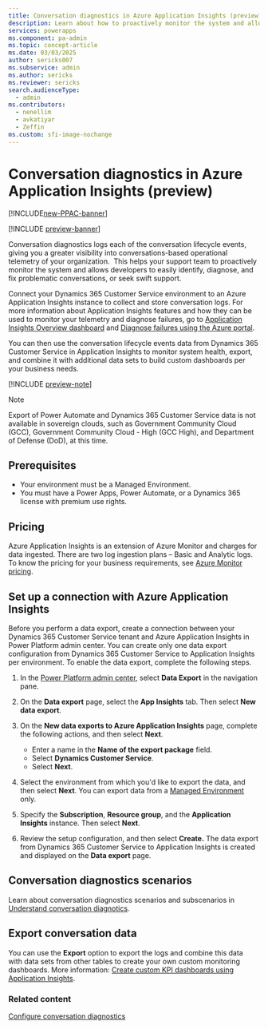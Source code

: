```yaml
---
title: Conversation diagnostics in Azure Application Insights (preview)
description: Learn about how to proactively monitor the system and allow developers to easily identify, diagnose, and fix problematic conversations, or seek swift support.
services: powerapps
ms.component: pa-admin
ms.topic: concept-article
ms.date: 03/03/2025
author: sericks007
ms.subservice: admin
ms.author: sericks
ms.reviewer: sericks
search.audienceType: 
  - admin
ms.contributors:
  - nenellim
  - avkatiyar
  - Zeffin
ms.custom: sfi-image-nochange
---
```


# Conversation diagnostics in Azure Application Insights (preview)

[!INCLUDE[new-PPAC-banner](~/includes/new-PPAC-banner.md)]

[!INCLUDE [preview-banner](~/../shared-content/shared/preview-includes/preview-banner.md)]

Conversation diagnostics logs each of the conversation lifecycle events, giving you a greater visibility into conversations-based operational telemetry of your organization.  This helps your support team to proactively monitor the system and allows developers to easily identify, diagnose, and fix problematic conversations, or seek swift support.

Connect your Dynamics 365 Customer Service environment to an Azure Application Insights instance to collect and store conversation logs. For more information about Application Insights features and how they can be used to monitor your telemetry and diagnose failures, go to [Application Insights Overview dashboard](/azure/azure-monitor/app/overview-dashboard) and [Diagnose failures using the Azure portal](/azure/azure-monitor/app/asp-net-exceptions#diagnose-failures-using-the-azure-portal).

You can then use the conversation lifecycle events data from Dynamics 365 Customer Service in Application Insights to monitor system health, export, and combine it with additional data sets to build custom dashboards per your business needs.

[!INCLUDE [preview-note](~/../shared-content/shared/preview-includes/preview-note-pp.md)]

> [!NOTE]
> Export of Power Automate and Dynamics 365 Customer Service data is not available in sovereign clouds, such as Government Community Cloud (GCC), Government Community Cloud - High (GCC High), and Department of Defense (DoD), at this time.

## Prerequisites

- Your environment must be a Managed Environment.
- You must have a Power Apps, Power Automate, or a Dynamics 365 license with premium use rights.

## Pricing

Azure Application Insights is an extension of Azure Monitor and charges for data ingested. There are two log ingestion plans – Basic and Analytic logs. To know the pricing for your business requirements, see [Azure Monitor pricing](https://azure.microsoft.com/pricing/details/monitor/#pricing).

## Set up a connection with Azure Application Insights

Before you perform a data export, create a connection between your Dynamics 365 Customer Service tenant and Azure Application Insights in Power Platform admin center. You can create only one data export configuration from Dynamics 365 Customer Service to Application Insights per environment. To enable the data export, complete the following steps.

1.  In the [Power Platform admin center](https://admin.powerplatform.microsoft.com), select **Data Export** in the navigation pane.

1.  On the **Data export** page, select the **App Insights** tab. Then select **New data export**.

1.  On the **New data exports to Azure Application Insights** page, complete the following actions, and then select **Next**.

    - Enter a name in the **Name of the export package** field.
    - Select **Dynamics Customer Service**.
    - Select **Next**.

1.  Select the environment from which you'd like to export the data, and then select **Next**. You can export data from a [Managed Environment](managed-environment-enable.md) only.

1. Specify the **Subscription**, **Resource group**, and the **Application Insights** instance. Then select **Next**.

1. Review the setup configuration, and then select **Create.** The data export from Dynamics 365 Customer Service to Application Insights is created and displayed on the **Data export** page.
   
## Conversation diagnostics scenarios

Learn about conversation diagnostics scenarios and subscenarios in [Understand conversation diagnotics](/dynamics365/customer-service/administer/conversation-diagnostics-subscenarios).

## Export conversation data

You can use the **Export** option to export the logs and combine this data with data sets from other tables to create your own custom monitoring dashboards. More information: [Create custom KPI dashboards using Application Insights](/azure/azure-monitor/app/tutorial-app-dashboards).

### Related content

[Configure conversation diagnostics](/dynamics365/customer-service/administer/configure-conversation-diagnostics)  
